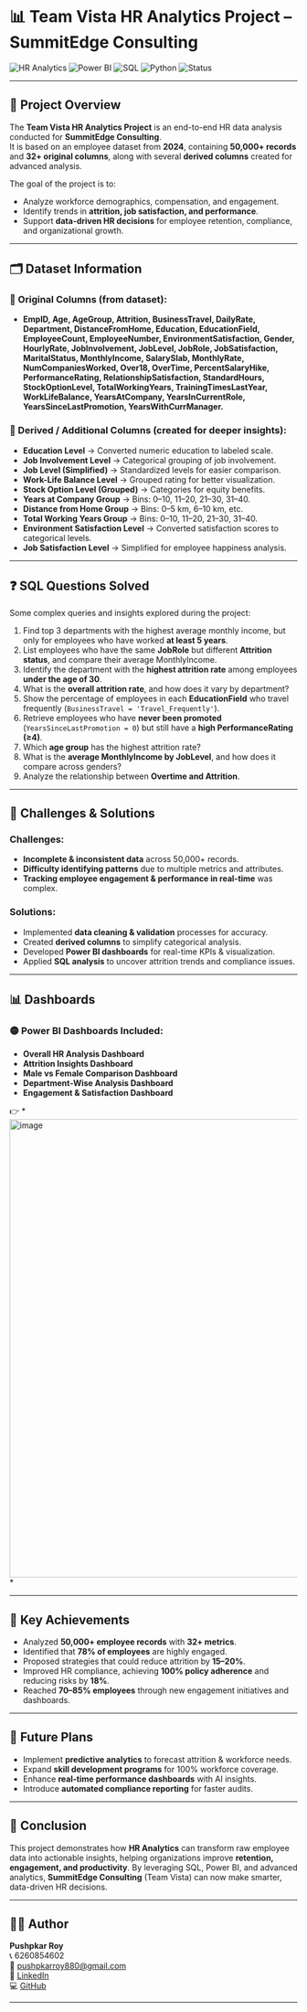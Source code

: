 # 📊 Team Vista HR Analytics Project – SummitEdge Consulting

![HR Analytics](https://img.shields.io/badge/Domain-HR%20Analytics-blue) 
![Power BI](https://img.shields.io/badge/Tool-PowerBI-yellow) 
![SQL](https://img.shields.io/badge/Tool-SQL-green) 
![Python](https://img.shields.io/badge/Tool-Python-orange) 
![Status](https://img.shields.io/badge/Status-Completed-brightgreen)


---

## 📌 Project Overview  
The **Team Vista HR Analytics Project** is an end-to-end HR data analysis conducted for **SummitEdge Consulting**.  
It is based on an employee dataset from **2024**, containing **50,000+ records** and **32+ original columns**, along with several **derived columns** created for advanced analysis.  

The goal of the project is to:  
- Analyze workforce demographics, compensation, and engagement.  
- Identify trends in **attrition, job satisfaction, and performance**.   
- Support **data-driven HR decisions** for employee retention, compliance, and organizational growth.  

---

## 🗂️ Dataset Information  

### 🔹 Original Columns (from dataset):  
- **EmpID, Age, AgeGroup, Attrition, BusinessTravel, DailyRate, Department, DistanceFromHome, Education, EducationField, EmployeeCount, EmployeeNumber, EnvironmentSatisfaction, Gender, HourlyRate, JobInvolvement, JobLevel, JobRole, JobSatisfaction, MaritalStatus, MonthlyIncome, SalarySlab, MonthlyRate, NumCompaniesWorked, Over18, OverTime, PercentSalaryHike, PerformanceRating, RelationshipSatisfaction, StandardHours, StockOptionLevel, TotalWorkingYears, TrainingTimesLastYear, WorkLifeBalance, YearsAtCompany, YearsInCurrentRole, YearsSinceLastPromotion, YearsWithCurrManager.**

### 🔹 Derived / Additional Columns (created for deeper insights):  
- **Education Level** → Converted numeric education to labeled scale.  
- **Job Involvement Level** → Categorical grouping of job involvement.  
- **Job Level (Simplified)** → Standardized levels for easier comparison.  
- **Work-Life Balance Level** → Grouped rating for better visualization.  
- **Stock Option Level (Grouped)** → Categories for equity benefits.  
- **Years at Company Group** → Bins: 0–10, 11–20, 21–30, 31–40.  
- **Distance from Home Group** → Bins: 0–5 km, 6–10 km, etc.  
- **Total Working Years Group** → Bins: 0–10, 11–20, 21–30, 31–40.  
- **Environment Satisfaction Level** → Converted satisfaction scores to categorical levels.  
- **Job Satisfaction Level** → Simplified for employee happiness analysis.  

---

## ❓ SQL Questions Solved  

Some complex queries and insights explored during the project:  

1. Find top 3 departments with the highest average monthly income, but only for employees who have worked **at least 5 years**.  
2. List employees who have the same **JobRole** but different **Attrition status**, and compare their average MonthlyIncome.  
3. Identify the department with the **highest attrition rate** among employees **under the age of 30**.  
4. What is the **overall attrition rate**, and how does it vary by department?  
5. Show the percentage of employees in each **EducationField** who travel frequently (`BusinessTravel = 'Travel_Frequently'`).  
6. Retrieve employees who have **never been promoted** (`YearsSinceLastPromotion = 0`) but still have a **high PerformanceRating (≥4)**.  
7. Which **age group** has the highest attrition rate?  
8. What is the **average MonthlyIncome by JobLevel**, and how does it compare across genders?  
9. Analyze the relationship between **Overtime and Attrition**.  

---

## 🚧 Challenges & Solutions  

### **Challenges:**  
- **Incomplete & inconsistent data** across 50,000+ records.  
- **Difficulty identifying patterns** due to multiple metrics and attributes.  
- **Tracking employee engagement & performance in real-time** was complex.  

### **Solutions:**  
- Implemented **data cleaning & validation** processes for accuracy.  
- Created **derived columns** to simplify categorical analysis.  
- Developed **Power BI dashboards** for real-time KPIs & visualization.  
- Applied **SQL analysis** to uncover attrition trends and compliance issues.  

---

## 📊 Dashboards  

### 🟡 Power BI Dashboards Included:  
- **Overall HR Analysis Dashboard**  
- **Attrition Insights Dashboard**  
- **Male vs Female Comparison Dashboard**  
- **Department-Wise Analysis Dashboard**  
- **Engagement & Satisfaction Dashboard**  

👉 *<img width="809" height="802" alt="image" src="https://github.com/user-attachments/assets/2bbacd29-9909-4014-8eac-db5c13b889f4" />
*  


---

## 🎯 Key Achievements  

- Analyzed **50,000+ employee records** with **32+ metrics**.  
- Identified that **78% of employees** are highly engaged.  
- Proposed strategies that could reduce attrition by **15–20%**.  
- Improved HR compliance, achieving **100% policy adherence** and reducing risks by **18%**.  
- Reached **70–85% employees** through new engagement initiatives and dashboards.  

---

## 🚀 Future Plans  

- Implement **predictive analytics** to forecast attrition & workforce needs.  
- Expand **skill development programs** for 100% workforce coverage.  
- Enhance **real-time performance dashboards** with AI insights.  
- Introduce **automated compliance reporting** for faster audits.  

---

## 🏁 Conclusion  

This project demonstrates how **HR Analytics** can transform raw employee data into actionable insights, helping organizations improve **retention, engagement, and productivity**. By leveraging SQL, Power BI, and advanced analytics, **SummitEdge Consulting** (Team Vista) can now make smarter, data-driven HR decisions.  

---

## 👨‍💻 Author  

**Pushpkar Roy**  
📞 6260854602  
📧 [pushpkarroy880@gmail.com](mailto:pushpkarroy880@gmail.com)  
🔗 [LinkedIn](https://www.linkedin.com/in/pushpkar-roy)  
💻 [GitHub](https://github.com/PushpkarRoy)  

---
